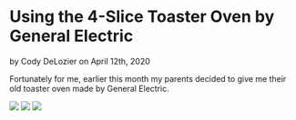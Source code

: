 # Using the 4-Slice Toaster Oven by General Electric 
by Cody DeLozier on April 12th, 2020

Fortunately for me, earlier this month my parents decided to give me their old toaster oven made by General Electric.



![](Toaster2.jpg)
![](Toaster1.jpg)
![](Toaster3.jpg)
